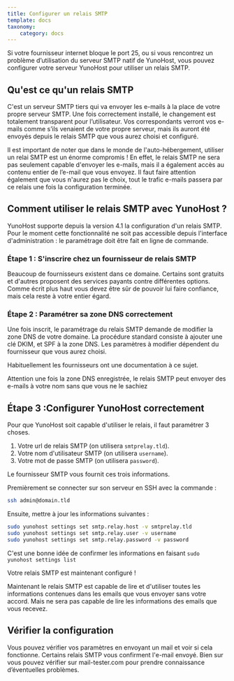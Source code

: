 ```yaml
---
title: Configurer un relais SMTP
template: docs
taxonomy:
    category: docs
---
```


Si votre fournisseur internet bloque le port 25, ou si vous rencontrez un problème d’utilisation du serveur SMTP natif de YunoHost, vous pouvez configurer votre serveur YunoHost pour utiliser un relais SMTP.

## Qu'est ce qu'un relais SMTP

C'est un serveur SMTP tiers qui va envoyer les e-mails à la place de votre propre serveur SMTP.
Une fois correctement installé, le changement est totalement transparent pour l’utilisateur. Vos correspondants verront vos e-mails comme s’ils venaient de votre propre serveur, mais ils auront été envoyés depuis le relais SMTP que vous aurez choisi et configuré.

<div class="alert alert-warning" markdown="1">
<span class="glyphicon glyphicon-warning-sign"></span> 
Il est important de noter que dans le monde de l'auto-hébergement, utiliser un relai SMTP est un énorme compromis ! En effet, le relais SMTP ne sera pas seulement capable d'envoyer les e-mails, mais il a également accès au contenu entier de l’e-mail que vous envoyez.
Il faut faire attention également que vous n'aurez pas le choix, tout le trafic e-mails passera par ce relais une fois la configuration terminée.
</div>

## Comment utiliser le relais SMTP avec YunoHost ?

YunoHost supporte depuis la version 4.1 la configuration d'un relais SMTP. Pour le moment cette fonctionnalité ne soit pas accessible depuis l'interface d'administration : le paramétrage doit être fait en ligne de commande.

### Étape 1 : S'inscrire chez un fournisseur de relais SMTP

Beaucoup de fournisseurs existent dans ce domaine. Certains sont gratuits et d'autres proposent des services payants contre différentes options. Comme écrit plus haut vous devez être sûr de pouvoir lui faire confiance, mais cela reste à votre entier égard.

### Étape 2 : Paramétrer sa zone DNS correctement

Une fois inscrit, le paramétrage du relais SMTP demande de modifier la zone DNS de votre domaine. La procédure standard consiste à ajouter une clé DKIM, et SPF à la zone DNS. Les paramètres à modifier dépendent du fournisseur que vous aurez choisi.

Habituellement les fournisseurs ont une documentation à ce sujet.

<div class="alert alert-warning" markdown="1">
<span class="glyphicon glyphicon-warning-sign"></span>
Attention une fois la zone DNS enregistrée, le relais SMTP peut envoyer des e-mails à votre nom sans que vous ne le sachiez
</div>

## Étape 3 :Configurer YunoHost correctement

Pour que YunoHost soit capable d'utiliser le relais, il faut paramétrer 3 choses.
1. Votre url de relais SMTP (on utilisera `smtprelay.tld`).
2. Votre nom d'utilisateur SMTP (on utilisera `username`).
3. Votre mot de passe SMTP (on utilisera `password`).

Le fournisseur SMTP vous fournit ces trois informations.

Premièrement se connecter sur son serveur en SSH avec la commande : 

```bash
ssh admin@domain.tld
```

Ensuite, mettre à jour les informations suivantes : 

```bash
sudo yunohost settings set smtp.relay.host -v smtprelay.tld
sudo yunohost settings set smtp.relay.user -v username
sudo yunohost settings set smtp.relay.password -v password
```

C'est une bonne idée de confirmer les informations en faisant `sudo yunohost settings list`

Votre relais SMTP est maintenant configuré !

<div class="alert alert-warning" markdown="1">
<span class="glyphicon glyphicon-warning-sign"></span>
Maintenant le relais SMTP est capable de lire et d'utiliser toutes les informations contenues dans les emails que vous envoyer sans votre accord. Mais ne sera pas capable de lire les informations des emails que vous recevez.
</span>

## Vérifier la configuration

Vous pouvez vérifier vos paramètres en envoyant un mail et voir si cela fonctionne. Certains relais SMTP vous confirment l'e-mail envoyé. Bien sur vous pouvez vérifier sur mail-tester.com pour prendre connaissance d’éventuelles problèmes.
